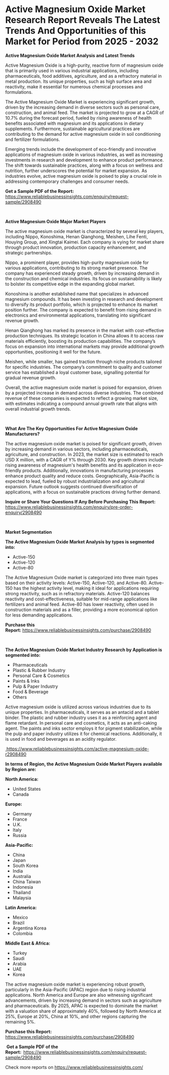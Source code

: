 <p><h1>Active Magnesium Oxide Market Research Report Reveals The Latest Trends And Opportunities of this Market for Period from 2025 - 2032</h1></p><p><strong>Active Magnesium Oxide Market Analysis and Latest Trends</strong></p>
<p><p>Active Magnesium Oxide is a high-purity, reactive form of magnesium oxide that is primarily used in various industrial applications, including pharmaceuticals, food additives, agriculture, and as a refractory material in metal production. Its unique properties, such as high surface area and reactivity, make it essential for numerous chemical processes and formulations.</p><p>The Active Magnesium Oxide Market is experiencing significant growth, driven by the increasing demand in diverse sectors such as personal care, construction, and animal feed. The market is projected to grow at a CAGR of 10.7% during the forecast period, fueled by rising awareness of health benefits associated with magnesium and its applications in dietary supplements. Furthermore, sustainable agricultural practices are contributing to the demand for active magnesium oxide in soil conditioning and fertilizer formulations.</p><p>Emerging trends include the development of eco-friendly and innovative applications of magnesium oxide in various industries, as well as increasing investments in research and development to enhance product performance. The shift towards sustainable practices, along with a focus on wellness and nutrition, further underscores the potential for market expansion. As industries evolve, active magnesium oxide is poised to play a crucial role in addressing contemporary challenges and consumer needs.</p></p>
<p><strong>Get a Sample PDF of the Report:&nbsp;</strong> <a href="https://www.reliablebusinessinsights.com/enquiry/request-sample/2908490?utm_campaign=2306&utm_medium=2&utm_source=Github&utm_content=ia&utm_term=12032025&utm_id=active-magnesium-oxide">https://www.reliablebusinessinsights.com/enquiry/request-sample/2908490</a></p>
<p>&nbsp;</p>
<p><strong>Active Magnesium Oxide Major Market Players</strong></p>
<p><p>The active magnesium oxide market is characterized by several key players, including Nippo, Konoshima, Henan Qianghong, Meishen, Lihe Fenti, Houying Group, and Xingtai Kaimei. Each company is vying for market share through product innovation, production capacity enhancement, and strategic partnerships.</p><p>Nippo, a prominent player, provides high-purity magnesium oxide for various applications, contributing to its strong market presence. The company has experienced steady growth, driven by increasing demand in the construction and chemical industries. Its focus on sustainability is likely to bolster its competitive edge in the expanding global market.</p><p>Konoshima is another established name that specializes in advanced magnesium compounds. It has been investing in research and development to diversify its product portfolio, which is projected to enhance its market position further. The company is expected to benefit from rising demand in electronics and environmental applications, translating into significant revenue growth.</p><p>Henan Qianghong has marked its presence in the market with cost-effective production techniques. Its strategic location in China allows it to access raw materials efficiently, boosting its production capabilities. The company’s focus on expansion into international markets may provide additional growth opportunities, positioning it well for the future.</p><p>Meishen, while smaller, has gained traction through niche products tailored for specific industries. The company’s commitment to quality and customer service has established a loyal customer base, signalling potential for gradual revenue growth.</p><p>Overall, the active magnesium oxide market is poised for expansion, driven by a projected increase in demand across diverse industries. The combined revenue of these companies is expected to reflect a growing market size, with estimates indicating a compound annual growth rate that aligns with overall industrial growth trends.</p></p>
<p>&nbsp;</p>
<p><strong>What Are The Key Opportunities For Active Magnesium Oxide Manufacturers?</strong></p>
<p><p>The active magnesium oxide market is poised for significant growth, driven by increasing demand in various sectors, including pharmaceuticals, agriculture, and construction. In 2023, the market size is estimated to reach USD X million, with a CAGR of Y% through 2030. Key growth drivers include rising awareness of magnesium's health benefits and its application in eco-friendly products. Additionally, innovations in manufacturing processes enhance product quality and reduce costs. Geographically, Asia-Pacific is expected to lead, fueled by robust industrialization and agricultural expansion. Future outlook suggests continued diversification of applications, with a focus on sustainable practices driving further demand.</p></p>
<p><strong>Inquire or Share Your Questions If Any Before Purchasing This Report:</strong> <a href="https://www.reliablebusinessinsights.com/enquiry/pre-order-enquiry/2908490?utm_campaign=2306&utm_medium=2&utm_source=Github&utm_content=ia&utm_term=12032025&utm_id=active-magnesium-oxide">https://www.reliablebusinessinsights.com/enquiry/pre-order-enquiry/2908490</a></p>
<p>&nbsp;</p>
<p><strong>Market Segmentation</strong></p>
<p><strong>The Active Magnesium Oxide Market Analysis by types is segmented into:</strong></p>
<p><ul><li>Active-150</li><li>Active-120</li><li>Active-80</li></ul></p>
<p><p>The Active Magnesium Oxide market is categorized into three main types based on their activity levels: Active-150, Active-120, and Active-80. Active-150 has the highest activity level, making it ideal for applications requiring strong reactivity, such as in refractory materials. Active-120 balances reactivity and cost-effectiveness, suitable for mid-range applications like fertilizers and animal feed. Active-80 has lower reactivity, often used in construction materials and as a filler, providing a more economical option for less demanding applications.</p></p>
<p><strong>Purchase this Report:&nbsp;</strong><a href="https://www.reliablebusinessinsights.com/purchase/2908490?utm_campaign=2306&utm_medium=2&utm_source=Github&utm_content=ia&utm_term=12032025&utm_id=active-magnesium-oxide">https://www.reliablebusinessinsights.com/purchase/2908490</a></p>
<p>&nbsp;</p>
<p><strong>The Active Magnesium Oxide Market Industry Research by Application is segmented into:</strong></p>
<p><ul><li>Pharmaceuticals</li><li>Plastic & Rubber Industry</li><li>Personal Care & Cosmetics</li><li>Paints & Inks</li><li>Pulp & Paper Industry</li><li>Food & Beverage</li><li>Others</li></ul></p>
<p><p>Active magnesium oxide is utilized across various industries due to its unique properties. In pharmaceuticals, it serves as an antacid and a tablet binder. The plastic and rubber industry uses it as a reinforcing agent and flame retardant. In personal care and cosmetics, it acts as an anti-caking agent. The paints and inks sector employs it for pigment stabilization, while the pulp and paper industry utilizes it for chemical reactions. Additionally, it is used in food and beverages as an acidity regulator.</p></p>
<p><a href="https://www.reliablebusinessinsights.com/active-magnesium-oxide-r2908490?utm_campaign=2306&utm_medium=2&utm_source=Github&utm_content=ia&utm_term=12032025&utm_id=active-magnesium-oxide">&nbsp;https://www.reliablebusinessinsights.com/active-magnesium-oxide-r2908490</a></p>
<p><strong>In terms of Region, the Active Magnesium Oxide Market Players available by Region are:</strong></p>
<p>
    <p> <strong> North America: </strong>
        <ul>
            <li>United States</li>
            <li>Canada</li>
        </ul>
        </p> 
    <p> <strong> Europe: </strong>
        <ul>
            <li>Germany</li>
            <li>France</li>
            <li>U.K.</li>
            <li>Italy</li>
            <li>Russia</li>
        </ul>
        </p> 
    <p> <strong> Asia-Pacific: </strong>
        <ul>
            <li>China</li>
            <li>Japan</li>
            <li>South Korea</li>
            <li>India</li>
            <li>Australia</li>
            <li>China Taiwan</li>
            <li>Indonesia</li>
            <li>Thailand</li>
            <li>Malaysia</li>
        </ul>
        </p> 
    <p> <strong> Latin America: </strong>
        <ul>
            <li>Mexico</li>
            <li>Brazil</li>
            <li>Argentina Korea</li>
            <li>Colombia</li>
        </ul>
        </p> 
    <p> <strong> Middle East & Africa: </strong>
        <ul>
            <li>Turkey</li>
            <li>Saudi</li>
            <li>Arabia</li>
            <li>UAE</li>
            <li>Korea</li>
        </ul>
    </p>
    </p>
<p><p>The active magnesium oxide market is experiencing robust growth, particularly in the Asia-Pacific (APAC) region due to rising industrial applications. North America and Europe are also witnessing significant advancements, driven by increasing demand in sectors such as agriculture and pharmaceuticals. By 2025, APAC is expected to dominate the market with a valuation share of approximately 40%, followed by North America at 25%, Europe at 20%, China at 10%, and other regions capturing the remaining 5%.</p></p>
<p><strong>Purchase this Report: </strong><a href="https://www.reliablebusinessinsights.com/purchase/2908490?utm_campaign=2306&utm_medium=2&utm_source=Github&utm_content=ia&utm_term=12032025&utm_id=active-magnesium-oxide">https://www.reliablebusinessinsights.com/purchase/2908490</a></p>
<p>&nbsp;<strong>Get a Sample PDF of the Report:&nbsp;&nbsp;</strong><a href="https://www.reliablebusinessinsights.com/enquiry/request-sample/2908490?utm_campaign=2306&utm_medium=2&utm_source=Github&utm_content=ia&utm_term=12032025&utm_id=active-magnesium-oxide">https://www.reliablebusinessinsights.com/enquiry/request-sample/2908490</a></p>
<p><strong></strong></p>
<p>Check more reports on <a href="https://www.reliablebusinessinsights.com/?utm_campaign=2306&utm_medium=2&utm_source=Github&utm_content=ia&utm_term=12032025&utm_id=active-magnesium-oxide">https://www.reliablebusinessinsights.com/</a></p>